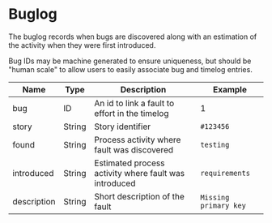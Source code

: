# Buglog

The buglog records when bugs are discovered along with an estimation of the activity when they were first introduced.

Bug IDs may be machine generated to ensure uniqueness, but should be "human scale" to allow users to easily associate bug and timelog entries.

|Name|Type|Description|Example|
|-|-|-|-|
|bug|ID|An id to link a fault to effort in the timelog|1|
|story|String|Story identifier|`#123456`|
|found|String|Process activity where fault was discovered|`testing`|
|introduced|String|Estimated process activity where fault was introduced|`requirements`|
|description|String|Short description of the fault|`Missing primary key`|
